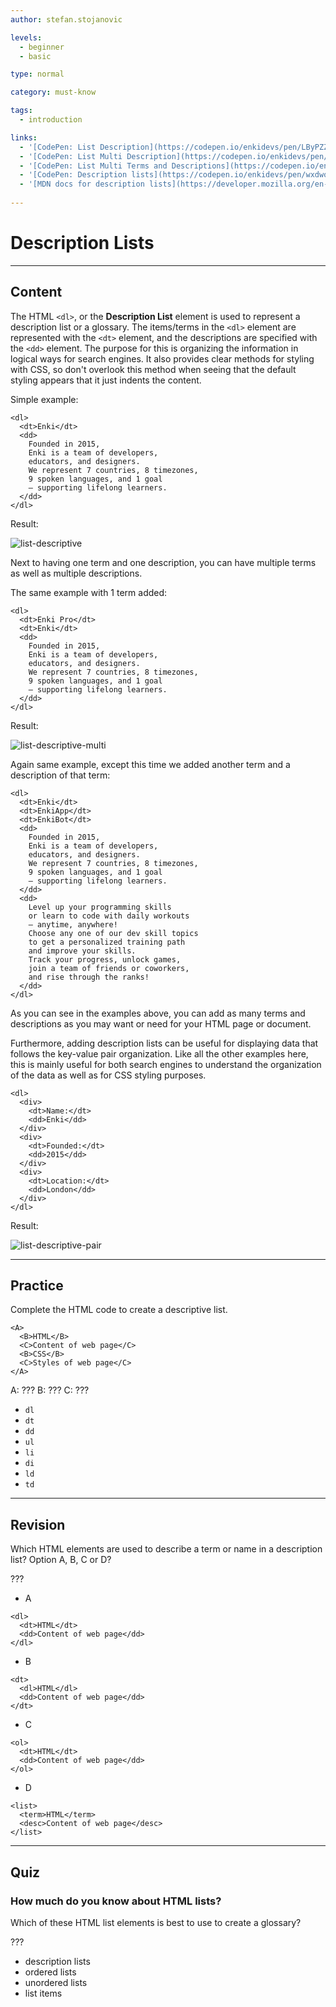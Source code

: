 ```yaml
---
author: stefan.stojanovic

levels:
  - beginner
  - basic

type: normal

category: must-know

tags:
  - introduction

links:
  - '[CodePen: List Description](https://codepen.io/enkidevs/pen/LByPZZ){code}'
  - '[CodePen: List Multi Description](https://codepen.io/enkidevs/pen/ZjKzON){code}'
  - '[CodePen: List Multi Terms and Descriptions](https://codepen.io/enkidevs/pen/rrmBWB){code}'
  - '[CodePen: Description lists](https://codepen.io/enkidevs/pen/wxdwoX){code}'
  - '[MDN docs for description lists](https://developer.mozilla.org/en-US/docs/Web/HTML/Element/dl){website}'
  
---
```

# Description Lists
---
## Content

The HTML `<dl>`, or the **Description List** element is used to represent a description list or a glossary. The items/terms in the `<dl>` element are represented with the `<dt>` element, and the descriptions are specified with the `<dd>` element. The purpose for this is organizing the information in logical ways for search engines. It also provides clear methods for styling with CSS, so don't overlook this method when seeing that the default styling appears that it just indents the content. 

Simple example:
```
<dl>
  <dt>Enki</dt>
  <dd>
    Founded in 2015, 
    Enki is a team of developers, 
    educators, and designers. 
    We represent 7 countries, 8 timezones,
    9 spoken languages, and 1 goal 
    — supporting lifelong learners.
  </dd>
</dl>
```
Result:

![list-descriptive](%3Csvg%20xmlns%3D%22http%3A%2F%2Fwww.w3.org%2F2000%2Fsvg%22%20width%3D%22320%22%20height%3D%22159%22%3E%3Cg%20fill%3D%22none%22%20fill-rule%3D%22evenodd%22%3E%3Crect%20width%3D%22320%22%20height%3D%22159%22%20fill%3D%22%23FFF%22%20rx%3D%229%22%2F%3E%3Ctext%20fill%3D%22%23000%22%20font-family%3D%22ArialMT%2C%20Arial%22%20font-size%3D%2216%22%3E%3Ctspan%20x%3D%2254%22%20y%3D%2249%22%3EFounded%20in%202015%2C%20Enki%20is%20a%20team%20%3C%2Ftspan%3E%20%3Ctspan%20x%3D%2254%22%20y%3D%2266%22%3Eof%20developers%2C%20educators%2C%20and%20%3C%2Ftspan%3E%20%3Ctspan%20x%3D%2254%22%20y%3D%2283%22%3Edesigners.%20We%20represent%207%20%3C%2Ftspan%3E%20%3Ctspan%20x%3D%2254%22%20y%3D%22100%22%3Ecountries%2C%208%20timezones%2C%209%20%3C%2Ftspan%3E%20%3Ctspan%20x%3D%2254%22%20y%3D%22117%22%3Espoken%20languages%2C%20and%201%20goal%20%3C%2Ftspan%3E%20%3Ctspan%20x%3D%2254%22%20y%3D%22134%22%3E%E2%80%94%20supporting%20lifelong%20learners.%3C%2Ftspan%3E%3C%2Ftext%3E%3Ctext%20fill%3D%22%23000%22%20font-family%3D%22ArialMT%2C%20Arial%22%20font-size%3D%2216%22%3E%3Ctspan%20x%3D%2218%22%20y%3D%2232%22%3EEnki%3C%2Ftspan%3E%3C%2Ftext%3E%3C%2Fg%3E%3C%2Fsvg%3E)

<!--[View CodePen](https://codepen.io/enkidevs/pen/LByPZZ)-->

Next to having one term and one description, you can have multiple terms as well as multiple descriptions.

The same example with 1 term added:
```
<dl>
  <dt>Enki Pro</dt>
  <dt>Enki</dt>
  <dd>
    Founded in 2015, 
    Enki is a team of developers, 
    educators, and designers. 
    We represent 7 countries, 8 timezones,
    9 spoken languages, and 1 goal 
    — supporting lifelong learners.
  </dd>
</dl>
```
Result:

![list-descriptive-multi](%3Csvg%20xmlns%3D%22http%3A%2F%2Fwww.w3.org%2F2000%2Fsvg%22%20width%3D%22320%22%20height%3D%22199%22%3E%3Cg%20fill%3D%22none%22%20fill-rule%3D%22evenodd%22%3E%3Crect%20width%3D%22320%22%20height%3D%22199%22%20fill%3D%22%23FFF%22%20rx%3D%229%22%2F%3E%3Ctext%20fill%3D%22%23000%22%20font-family%3D%22ArialMT%2C%20Arial%22%20font-size%3D%2216%22%3E%3Ctspan%20x%3D%2254%22%20y%3D%2291%22%3EFounded%20in%202015%2C%20Enki%20is%20a%20team%20%3C%2Ftspan%3E%20%3Ctspan%20x%3D%2254%22%20y%3D%22108%22%3Eof%20developers%2C%20educators%2C%20and%20%3C%2Ftspan%3E%20%3Ctspan%20x%3D%2254%22%20y%3D%22125%22%3Edesigners.%20We%20represent%207%20%3C%2Ftspan%3E%20%3Ctspan%20x%3D%2254%22%20y%3D%22142%22%3Ecountries%2C%208%20timezones%2C%209%20%3C%2Ftspan%3E%20%3Ctspan%20x%3D%2254%22%20y%3D%22159%22%3Espoken%20languages%2C%20and%201%20goal%20%3C%2Ftspan%3E%20%3Ctspan%20x%3D%2254%22%20y%3D%22176%22%3E%E2%80%94%20supporting%20lifelong%20learners.%3C%2Ftspan%3E%3C%2Ftext%3E%3Ctext%20fill%3D%22%23000%22%20font-family%3D%22ArialMT%2C%20Arial%22%20font-size%3D%2216%22%3E%3Ctspan%20x%3D%2218%22%20y%3D%2232%22%3EEnki%3C%2Ftspan%3E%3C%2Ftext%3E%3Ctext%20fill%3D%22%23000%22%20font-family%3D%22ArialMT%2C%20Arial%22%20font-size%3D%2216%22%3E%3Ctspan%20x%3D%2218%22%20y%3D%2251%22%3EEnkiApp%3C%2Ftspan%3E%3C%2Ftext%3E%3Ctext%20fill%3D%22%23000%22%20font-family%3D%22ArialMT%2C%20Arial%22%20font-size%3D%2216%22%3E%3Ctspan%20x%3D%2218%22%20y%3D%2270%22%3EEnkiBot%3C%2Ftspan%3E%3C%2Ftext%3E%3C%2Fg%3E%3C%2Fsvg%3E)

<!--[View CodePen](https://codepen.io/enkidevs/pen/ZjKzON)-->

Again same example, except this time we added another term and a description of that term:
```
<dl>
  <dt>Enki</dt>
  <dt>EnkiApp</dt>
  <dt>EnkiBot</dt>
  <dd>
    Founded in 2015, 
    Enki is a team of developers, 
    educators, and designers. 
    We represent 7 countries, 8 timezones,
    9 spoken languages, and 1 goal 
    — supporting lifelong learners.
  </dd>
  <dd>
    Level up your programming skills
    or learn to code with daily workouts
    — anytime, anywhere!
    Choose any one of our dev skill topics
    to get a personalized training path 
    and improve your skills.
    Track your progress, unlock games,
    join a team of friends or coworkers,
    and rise through the ranks!
  </dd>
</dl>
```

<!--[View CodePen](https://codepen.io/enkidevs/pen/rrmBWB)-->

As you can see in the examples above, you can add as many terms and descriptions as you may want or need for your HTML page or document.

Furthermore, adding description lists can be useful for displaying data that follows the key-value pair organization. Like all the other examples here, this is mainly useful for both search engines to understand the organization of the data as well as for CSS styling purposes. 

```
<dl>
  <div>
    <dt>Name:</dt>
    <dd>Enki</dd>
  </div>
  <div>
    <dt>Founded:</dt>
    <dd>2015</dd>
  </div>
  <div>
    <dt>Location:</dt>
    <dd>London</dd>
  </div>
</dl>
```
Result: 

![list-descriptive-pair](%3Csvg%20xmlns%3D%22http%3A%2F%2Fwww.w3.org%2F2000%2Fsvg%22%20width%3D%22320%22%20height%3D%22137%22%3E%3Cg%20fill%3D%22none%22%20fill-rule%3D%22evenodd%22%3E%3Crect%20width%3D%22320%22%20height%3D%22137%22%20fill%3D%22%23FFF%22%20rx%3D%229%22%2F%3E%3Ctext%20fill%3D%22%23000%22%20font-family%3D%22ArialMT%2C%20Arial%22%20font-size%3D%2216%22%3E%3Ctspan%20x%3D%2217%22%20y%3D%2232%22%3EName%3A%3C%2Ftspan%3E%3C%2Ftext%3E%3Ctext%20fill%3D%22%23000%22%20font-family%3D%22ArialMT%2C%20Arial%22%20font-size%3D%2216%22%3E%3Ctspan%20x%3D%2217%22%20y%3D%2266%22%3EFounded%3A%3C%2Ftspan%3E%3C%2Ftext%3E%3Ctext%20fill%3D%22%23000%22%20font-family%3D%22ArialMT%2C%20Arial%22%20font-size%3D%2216%22%3E%3Ctspan%20x%3D%2217%22%20y%3D%22100%22%3ELocation%3A%3C%2Ftspan%3E%3C%2Ftext%3E%3Ctext%20fill%3D%22%23000%22%20font-family%3D%22ArialMT%2C%20Arial%22%20font-size%3D%2216%22%3E%3Ctspan%20x%3D%2262%22%20y%3D%22117%22%3ELondon%3C%2Ftspan%3E%3C%2Ftext%3E%3Ctext%20fill%3D%22%23000%22%20font-family%3D%22ArialMT%2C%20Arial%22%20font-size%3D%2216%22%3E%3Ctspan%20x%3D%2262%22%20y%3D%2283%22%3E2015%3C%2Ftspan%3E%3C%2Ftext%3E%3Ctext%20fill%3D%22%23000%22%20font-family%3D%22ArialMT%2C%20Arial%22%20font-size%3D%2216%22%3E%3Ctspan%20x%3D%2262%22%20y%3D%2249%22%3EEnki%3C%2Ftspan%3E%3C%2Ftext%3E%3C%2Fg%3E%3C%2Fsvg%3E)

<!--[View CodePen](https://codepen.io/enkidevs/pen/wxdwoX)-->

---
## Practice

Complete the HTML code to create a descriptive list. 
```
<A>
  <B>HTML</B>
  <C>Content of web page</C>
  <B>CSS</B>
  <C>Styles of web page</C>
</A>
```

A: ???
B: ???
C: ???

* `dl`
* `dt`
* `dd`
* `ul`
* `li`
* `di`
* `ld`
* `td`

---
## Revision

Which HTML elements are used to describe a term or name in a description list?
Option A, B, C or D?

???

* A
```
<dl>
  <dt>HTML</dt>
  <dd>Content of web page</dd>
</dl>
```
* B
```
<dt>
  <dl>HTML</dl>
  <dd>Content of web page</dd>
</dt>
```
* C
```
<ol>
  <dt>HTML</dt>
  <dd>Content of web page</dd>
</ol>
```
* D
```
<list>
  <term>HTML</term>
  <desc>Content of web page</desc>
</list>
```

---
## Quiz

### How much do you know about HTML lists?

Which of these HTML list elements is best to use to create a glossary?

???

* description lists
* ordered lists
* unordered lists
* list items
